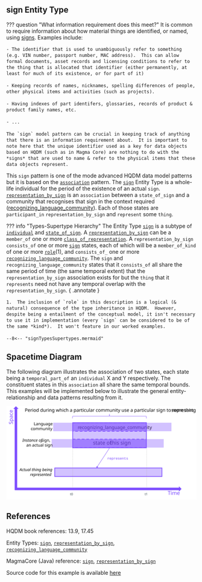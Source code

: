 ## **sign** Entity Type

??? question "What information requirement does this meet?"
    It is common to require information about how material things are identified, or named, using [signs](./what_are_signs.md).  Examples include:

    - The identifier that is used to unambiguously refer to something (e.g. VIN number, passport number, MAC address).  This can allow formal documents, asset records and licensing conditions to refer to the thing that is allocated that identifier (either permanently, at least for much of its existence, or for part of it)

    - Keeping records of names, nicknames, spelling differences of people, other physical items and activities (such as projects).

    - Having indexes of part identifers, glossaries, records of product & product family names, etc.
    
    - ...

    The `sign` model pattern can be crucial in keeping track of anything that there is an information requirement about.  It is important to note here that the unique identifier used as a key for data objects based on HQDM (such as in Magma Core) are nothing to do with the *signs* that are used to name & refer to the physical items that these data objects represent.  

This `sign` pattern is one of the mode advanced HQDM data model patterns but it is based on the [`association`](../association/association.md) pattern.  The [`sign`](https://github.com/hqdmTop/hqdmFramework/wiki/sign) Entity Type is a whole-life individual for the period of the existence of an actual `sign`. [`representation_by_sign`](https://github.com/hqdmTop/hqdmFramework/wiki/representation_by_sign) is an `association` between a `state_of_sign` and a community that recognises that sign in the context required ([recognizing_language_community](https://github.com/hqdmTop/hqdmFramework/wiki/recognizing_language_community)).  Each of those states are `participant_in` `representation_by_sign` and `represent` some `thing`.

??? info "Types-Supertype Hierarchy"
    The Entity Type [`sign`](https://github.com/hqdmTop/hqdmFramework/wiki/sign) is a subtype of [`individual`](https://github.com/hqdmTop/hqdmFramework/wiki/individual) and [`state_of_sign`](https://github.com/hqdmTop/hqdmFramework/wiki/state_of_sign).  A [`representation_by_sign`](https://github.com/hqdmTop/hqdmFramework/wiki/representation_by_sign) can be a `member_of` one or more [`class_of_representation`](https://github.com/hqdmTop/hqdmFramework/wiki/class_of_representation).  A `representation_by_sign` `consists_of` one or more [`sign`](https://github.com/hqdmTop/hqdmFramework/wiki/sign) states, each of which will be a `member_of_kind` of one or more [`role`](https://github.com/hqdmTop/hqdmFramework/wiki/role)(1), and `consists_of_` one or more [`recognizing_language_community`](https://github.com/hqdmTop/hqdmFramework/wiki/recognizing_language_community).  The `sign` and `recognizing_language_community` states that it `consists_of` all share the same period of time (the same temporal extent) that the `representation_by_sign` association exists for but the `thing` that it `represents` need not have any temporal overlap with the `representation_by_sign`.
    { .annotate }

    1.  The inclusion of `role` in this description is a logical (& natural) consequence of the type inheritance in HQDM.  However, despite being a entailment of the conceptual model, it isn't necessary to use it in implementation (every `sign` can be considered to be of the same *kind*).  It won't feature in our worked examples.

    --8<-- "signTypesSupertypes.mermaid"

## Spacetime Diagram
The following diagram illustrates the association of two states, each state being a `temporal_part_of` an `individual` X and Y respectively.  The constituent states in this `association` all share the same temporal bounds.  This examples will be implemented below to illustrate the general entity-relationship and data patterns resulting from it.

![An association between a state of X and a state of Y](../extras/source-images/signInitial.svg)

## References

HQDM book references: 13.9, 17.45

Entity Types: [`sign`](https://github.com/hqdmTop/hqdmFramework/wiki/sign), [`representation_by_sign`](https://github.com/hqdmTop/hqdmFramework/wiki/representation_by_sign), [`recognizing_language_community`](https://github.com/hqdmTop/hqdmFramework/wiki/recognizing_language_community)

MagmaCore (Java) reference: [`sign`](https://github.com/gchq/MagmaCore/blob/main/hqdm/src/main/java/uk/gov/gchq/magmacore/hqdm/model/Sign.java), [`representation_by_sign`](https://github.com/gchq/MagmaCore/blob/main/hqdm/src/main/java/uk/gov/gchq/magmacore/hqdm/model/RepresentatioBySign.java)

Source code for this example is available [here](https://github.com/ClimbingAl/code-for-hqdm-patterns/blob/main/patterns/src/main/java/patterns/hqdm/sign/SignExample.java)